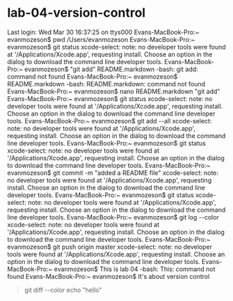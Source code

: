 # lab-04-version-control
Last login: Wed Mar 30 16:37:25 on ttys000
Evans-MacBook-Pro:~ evanmozeson$ pwd
/Users/evanmozeson
Evans-MacBook-Pro:~ evanmozeson$ git status
xcode-select: note: no developer tools were found at '/Applications/Xcode.app', requesting install. Choose an option in the dialog to download the command line developer tools.
Evans-MacBook-Pro:~ evanmozeson$ "git add" README.markdown
-bash: git add: command not found
Evans-MacBook-Pro:~ evanmozeson$ README.markdown
-bash: README.markdown: command not found
Evans-MacBook-Pro:~ evanmozeson$ nano README.markdown "git add"
Evans-MacBook-Pro:~ evanmozeson$ git status
xcode-select: note: no developer tools were found at '/Applications/Xcode.app', requesting install. Choose an option in the dialog to download the command line developer tools.
Evans-MacBook-Pro:~ evanmozeson$ git add --all
xcode-select: note: no developer tools were found at '/Applications/Xcode.app', requesting install. Choose an option in the dialog to download the command line developer tools.
Evans-MacBook-Pro:~ evanmozeson$ git status
xcode-select: note: no developer tools were found at '/Applications/Xcode.app', requesting install. Choose an option in the dialog to download the command line developer tools.
Evans-MacBook-Pro:~ evanmozeson$ git commit -m "added a README file"
xcode-select: note: no developer tools were found at '/Applications/Xcode.app', requesting install. Choose an option in the dialog to download the command line developer tools.
Evans-MacBook-Pro:~ evanmozeson$ git status
xcode-select: note: no developer tools were found at '/Applications/Xcode.app', requesting install. Choose an option in the dialog to download the command line developer tools.
Evans-MacBook-Pro:~ evanmozeson$ git log --color
xcode-select: note: no developer tools were found at '/Applications/Xcode.app', requesting install. Choose an option in the dialog to download the command line developer tools.
Evans-MacBook-Pro:~ evanmozeson$ git push origin master
xcode-select: note: no developer tools were found at '/Applications/Xcode.app', requesting install. Choose an option in the dialog to download the command line developer tools.
Evans-MacBook-Pro:~ evanmozeson$ This is lab 04
-bash: This: command not found
Evans-MacBook-Pro:~ evanmozeson$ It's about version control
> git diff --color
> echo "hello"
> 
